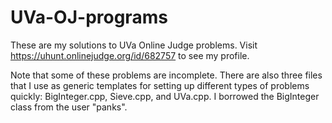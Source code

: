 # UVa-OJ-programs
These are my solutions to UVa Online Judge problems. Visit https://uhunt.onlinejudge.org/id/682757 to see my profile.

Note that some of these problems are incomplete. There are also three files that I use as generic templates for setting up different types of problems quickly: BigInteger.cpp, Sieve.cpp, and UVa.cpp. I borrowed the BigInteger class from the user "panks".
